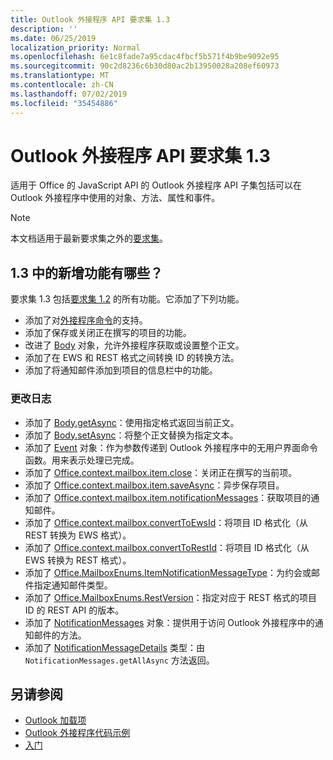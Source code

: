 ```yaml
---
title: Outlook 外接程序 API 要求集 1.3
description: ''
ms.date: 06/25/2019
localization_priority: Normal
ms.openlocfilehash: 6e1c8fade7a95cdac4fbcf5b571f4b9be9092e95
ms.sourcegitcommit: 90c2d8236c6b30d80ac2b13950028a208ef60973
ms.translationtype: MT
ms.contentlocale: zh-CN
ms.lasthandoff: 07/02/2019
ms.locfileid: "35454886"
---
```

# <a name="outlook-add-in-api-requirement-set-13"></a>Outlook 外接程序 API 要求集 1.3

适用于 Office 的 JavaScript API 的 Outlook 外接程序 API 子集包括可以在 Outlook 外接程序中使用的对象、方法、属性和事件。

> [!NOTE]
> 本文档适用于最新要求集之外的[要求集](/office/dev/add-ins/reference/requirement-sets/outlook-api-requirement-sets)。 

## <a name="whats-new-in-13"></a>1.3 中的新增功能有哪些？

要求集 1.3 包括[要求集 1.2](../requirement-set-1.2/outlook-requirement-set-1.2.md) 的所有功能。它添加了下列功能。

- 添加了对[外接程序命令](/outlook/add-ins/add-in-commands-for-outlook)的支持。
- 添加了保存或关闭正在撰写的项目的功能。
- 改进了 [Body](/javascript/api/outlook_1_3/office.body) 对象，允许外接程序获取或设置整个正文。
- 添加了在 EWS 和 REST 格式之间转换 ID 的转换方法。
- 添加了将通知邮件添加到项目的信息栏中的功能。

### <a name="change-log"></a>更改日志

- 添加了 [Body.getAsync](/javascript/api/outlook_1_3/office.body#getasync-coerciontype--options--callback-)：使用指定格式返回当前正文。
- 添加了 [Body.setAsync](/javascript/api/outlook_1_3/office.body#setasync-data--options--callback-)：将整个正文替换为指定文本。
- 添加了 [Event](/javascript/api/office/office.addincommands.event) 对象：作为参数传递到 Outlook 外接程序中的无用户界面命令函数。用来表示处理已完成。
- 添加了 [Office.context.mailbox.item.close](office.context.mailbox.item.md#close)：关闭正在撰写的当前项。
- 添加了 [Office.context.mailbox.item.saveAsync](office.context.mailbox.item.md#saveasyncoptions-callback)：异步保存项目。
- 添加了 [Office.context.mailbox.item.notificationMessages](office.context.mailbox.item.md#notificationmessages-notificationmessages)：获取项目的通知邮件。
- 添加了 [Office.context.mailbox.convertToEwsId](office.context.mailbox.md#converttoewsiditemid-restversion--string)：将项目 ID 格式化（从 REST 转换为 EWS 格式）。
- 添加了 [Office.context.mailbox.convertToRestId](office.context.mailbox.md#converttorestiditemid-restversion--string)：将项目 ID 格式化（从 EWS 转换为 REST 格式）。
- 添加了 [Office.MailboxEnums.ItemNotificationMessageType](/javascript/api/outlook_1_3/office.mailboxenums.itemnotificationmessagetype)：为约会或邮件指定通知邮件类型。
- 添加了 [Office.MailboxEnums.RestVersion](/javascript/api/outlook_1_3/office.mailboxenums.restversion)：指定对应于 REST 格式的项目 ID 的 REST API 的版本。
- 添加了 [NotificationMessages](/javascript/api/outlook_1_3/office.notificationmessages) 对象：提供用于访问 Outlook 外接程序中的通知邮件的方法。
- 添加了 [NotificationMessageDetails](/javascript/api/outlook_1_3/office.notificationmessagedetails) 类型：由 `NotificationMessages.getAllAsync` 方法返回。

## <a name="see-also"></a>另请参阅

- [Outlook 加载项](/outlook/add-ins/)
- [Outlook 外接程序代码示例](https://developer.microsoft.com/outlook/gallery/?filterBy=Outlook,Samples,Add-ins)
- [入门](/outlook/add-ins/quick-start)
